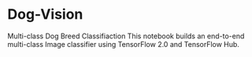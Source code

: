 # Dog-Vision
Multi-class Dog Breed Classifiaction This notebook builds an end-to-end multi-class Image classifier using TensorFlow 2.0 and TensorFlow Hub. 

